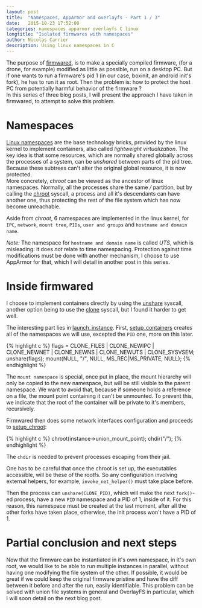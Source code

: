 ```yaml
---
layout: post
title:  "Namespaces, AppArmor and overlayfs - Part 1 / 3"
date:   2015-10-23 17:52:00
categories: namespaces apparmor overlayfs C linux
longtitle: "Isolated firmwares with namespaces"
author: Nicolas Carrier
description: Using linux namespaces in C
---
```

The purpose of [firmwared], is to make a specially compiled firmware, (for a
 drone, for example) modified as little as possible, run on a desktop PC.
But if one wants to run a firmware's pid 1 (in our case, boxinit, an android
init's fork), he has to run it as root.
Then the problem is: how to protect the host PC from potentially harmful
behavior of the firmware ?  
In this series of three blog posts, I will present the approach I have taken in
firmwared, to attempt to solve this problem.

# Namespaces

[Linux namespaces][namespaces] are the base technology bricks, provided by the
linux kernel to implement containers, also called *lightweight virtualization*.
The key idea is that some resources, which are normally shared globally across
the processes of a system, can be *unshared* between parts of the pid tree.
Because these subtrees can't alter the original global resource, it is now
protected.  
More concretely, *chroot* can be viewed as the ancestor of linux namespaces.
Normally, all the processes share the same */* partition, but by calling the
[chroot] syscall, a process and all it's descendants can have another one, thus
protecting the rest of the file system which has now become unreachable.

Aside from *chroot*, 6 namespaces are implemented in the linux kernel, for
`IPC`, `network`, `mount tree`, `PIDs`, `user and groups` and `hostname and
domain name`.  

*Note:* The namespace for `hostname and domain name` is called *UTS*, which is
misleading: it does _not_ relate to time namespacing.
Protection against time modifications must be done with another mechanism, I
choose to use AppArmor for that, which I will detail in another post in this
series.

# Inside firmwared

I choose to implement containers directly by using the [unshare] syscall,
another option being to use the [clone] syscall, but I found it harder to get
well.

The interesting part lies in [launch_instance]. First, [setup_containers]
creates all of the namespaces we will use, excepted the `PID` one, more on this
later.

{% highlight c %}
flags = CLONE_FILES | CLONE_NEWIPC | CLONE_NEWNET |
		CLONE_NEWNS | CLONE_NEWUTS | CLONE_SYSVSEM;
unshare(flags);
mount(NULL, "/", NULL, MS_REC|MS_PRIVATE, NULL);
{% endhighlight %}

The `mount namespace` is special, once put in place, the mount hierarchy will
only be copied to the new namespace, but will be still visible to the parent
namespace.
We want to avoid that, because if someone holds a reference on a file, the mount
point containing it can't be unmounted.
To prevent this, we indicate that the root of the container will be private to
it's members, recursively.

Firmwared then does some network interfaces configuration and proceeds to
[setup_chroot]:

{% highlight c %}
chroot(instance->union_mount_point);
chdir("/");
{% endhighlight %}

The `chdir` is needed to prevent processes escaping from their jail.

One has to be careful that once the chroot is set up, the executables
accessible, will be these of the rootfs.
So any configuration involving external helpers, for example,
`invoke_net_helper()` must take place before.

Then the process can `unshare(CLONE_PID)`, which will make the next `fork()`-ed
process, have a new `PID` namespace and a PID of 1, inside of it.
For this reason, this namespace must be created at the last moment, after all
the other forks have taken place, otherwise, the init process won't have a PID
of 1.


# Partial conclusion and next steps

Now that the firmware can be instantiated in it's own namespace, in it's own
root, we would like to be able to run multiple instances in parallel, without
having one modifying the file system of the other.
If possible, it would be great if we could keep the original firmware pristine
and have the diff between it before and after the run, easily identifiable.
This problem can be solved with union file systems in general and OverlayFS in
particular, which I will soon detail on the next blog post.

[chroot]: http://linux.die.net/man/2/chroot
[clone]: http://linux.die.net/man/2/clone
[firmwared]: https://github.com/ncarrier/firmwared-manifest
[launch_instance]: https://github.com/Parrot-Developers/firmwared/blob/1be7f6f45f987fe43dd058021d67e6c7f21a5d39/src/folders/instances.c#L494
[namespaces]: http://man7.org/linux/man-pages/man7/namespaces.7.html
[setup_containers]: https://github.com/Parrot-Developers/firmwared/blob/1be7f6f45f987fe43dd058021d67e6c7f21a5d39/src/folders/instances.c#L367
[setup_chroot]: https://github.com/Parrot-Developers/firmwared/blob/1be7f6f45f987fe43dd058021d67e6c7f21a5d39/src/folders/instances.c#L402
[unshare]: http://man7.org/linux/man-pages/man2/unshare.2.html
